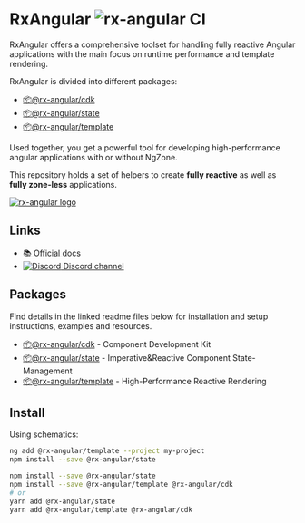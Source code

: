 # RxAngular ![rx-angular CI](https://github.com/rx-angular/rx-angular/workflows/rx-angular%20CI/badge.svg?branch=master)

RxAngular offers a comprehensive toolset for handling fully reactive Angular applications with the main focus on runtime
performance and template rendering.

RxAngular is divided into different packages:

- [📦@rx-angular/cdk](https://github.com/rx-angular/rx-angular/tree/master/libs/cdk/README.md)
- [📦@rx-angular/state](https://github.com/rx-angular/rx-angular/tree/master/libs/state/README.md)
- [📦@rx-angular/template](https://github.com/rx-angular/rx-angular/tree/master/libs/template/README.md)

Used together, you get a powerful tool for developing high-performance angular applications with or without NgZone.

This repository holds a set of helpers to create **fully reactive** as well as **fully zone-less** applications.

[![rx-angular logo](https://raw.githubusercontent.com/rx-angular/rx-angular/master/docs/images/rx-angular_logo.png)](https://www.rx-angular.io/)
## Links

- [📚 Official docs](https://www.rx-angular.io/)
- [![Discord](https://icongr.am/material/discord.svg?size=16&color=7289da) Discord channel](https://discord.com/invite/XWWGZsQ)

## Packages

Find details in the linked readme files below for installation and setup instructions, examples and resources.

- [📦@rx-angular/cdk](https://github.com/rx-angular/rx-angular/tree/master/libs/cdk/README.md) - Component Development Kit
- [📦@rx-angular/state](https://github.com/rx-angular/rx-angular/tree/master/libs/state/README.md) - Imperative&Reactive Component State-Management
- [📦@rx-angular/template](https://github.com/rx-angular/rx-angular/tree/master/libs/template/README.md) - High-Performance Reactive Rendering

## Install

Using schematics:

```bash
ng add @rx-angular/template --project my-project
npm install --save @rx-angular/state 
```

```bash
npm install --save @rx-angular/state
npm install --save @rx-angular/template @rx-angular/cdk
# or
yarn add @rx-angular/state
yarn add @rx-angular/template @rx-angular/cdk
```
